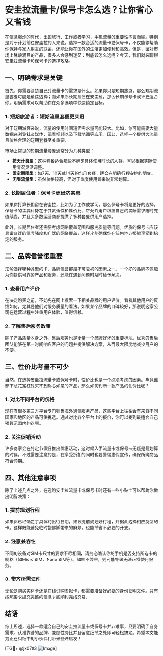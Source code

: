 # 安圭拉流量卡/保号卡怎么选？让你省心又省钱

在信息爆炸的时代，出国旅行、工作或者学习，手机流量的重要性不言而喻。特别是对于计划前往安圭拉的人来说，选择一款合适的流量卡或保号卡，不仅能够帮助你保持与家人朋友的联系，还能让你在国外的生活更加便利和高效。但是，面对市场上琳琅满目的产品，很多人会感到迷茫：到底该怎么选呢？今天，我们就来聊聊安圭拉流量卡和保号卡的选择攻略。

## 一、明确需求是关键

首先，你需要清楚自己对流量卡的需求是什么。如果你只是短期旅游，那么短期流量套餐可能是最佳选择；而如果你长期居住在安圭拉，那么长期保号卡或许更适合你。明确需求可以帮助你在众多选项中快速锁定目标。

### 1. 短期旅游者：短期流量套餐更实用

对于短期游客来说，流量的使用时间短但需求量可能较大。比如，你可能需要大量数据来浏览社交媒体、观看视频以及下载地图等应用。因此，选择一个提供大流量且价格合理的短期套餐至关重要。

市场上常见的短期流量套餐通常分为几种类型：
- **按天计费型**：这种套餐适合那些不确定具体使用时长的人群，可以根据实际使用情况灵活调整。
- **固定期限型**：如7天、10天或14天的包月套餐，适合有明确行程安排的朋友。
- **无限流量型**：虽然价格较高，但对于重度使用者来说非常划算。

### 2. 长期居住者：保号卡更经济实惠

如果你打算长期留在安圭拉，比如为了工作或学习，那么保号卡将是更好的选择。保号卡的主要优势在于其灵活性和性价比。它允许用户根据自己的实际需求随时充值续费，并且大多数运营商都提供了多种套餐供用户选择。

此外，长期居住者还需要考虑网络覆盖范围和服务质量等问题。优质的保号卡应该具备良好的信号强度和广泛的网络覆盖，这样才能确保你在任何地方都能享受到稳定的服务。

## 二、品牌信誉很重要

无论选择哪种类型的卡，品牌信誉都是不可忽视的因素之一。一个好的品牌不仅能为你提供可靠的产品和服务，还能在遇到问题时及时给予解决。

### 1. 查看用户评价

在决定购买之前，不妨先在网上搜索一下相关品牌的用户评价。看看其他用户的反馈如何，尤其是他们对服务质量的看法。如果某个品牌的口碑较好，那说明这家公司在运营过程中注重用户体验，值得信赖。

### 2. 了解售后服务政策

除了产品质量本身之外，售后服务也是衡量一个品牌好坏的重要标准。优秀的售后团队能够在第一时间响应客户的问题并提供解决方案，从而最大限度地减少用户的不便。

## 三、性价比考量不可少

当然，在选择安圭拉流量卡或保号卡时，性价比也是一个必须考虑的因素。毕竟谁都不想花冤枉钱买不到称心如意的产品。那么如何判断一款产品的性价比呢？

### 1. 对比不同平台的价格

现在有很多第三方平台专门销售海外通信服务产品，这些平台上往往会有来自不同国家和地区的产品可供挑选。通过对比各个平台上的报价，你可以找到最适合自己预算范围内的选项。

### 2. 关注促销活动

许多商家会在特定节假日推出优惠活动，这时候入手流量卡或保号卡无疑是最划算的时候。不过需要注意的是，在享受折扣的同时也要警惕虚假宣传，确保所购商品符合预期。

## 四、其他注意事项

除了上述几点之外，在选购安圭拉流量卡或保号卡时还有一些小贴士可以帮助你做出明智决策：

### 1. 提前规划行程

如果你已经确定了具体的出行日期，建议提前规划好行程，并据此选择相应类型的卡。这样既能避免临时抱佛脚带来的麻烦，也能节省不必要的开支。

### 2. 注意兼容性

不同的设备对SIM卡尺寸的要求不尽相同，请务必确认你的手机是否支持所选卡的规格（如Micro SIM、Nano SIM等）。如果不兼容，则可能导致无法正常使用服务。

### 3. 带齐所需证件

无论是购买实体卡还是在线订购虚拟卡，都需要准备好必要的身份证明文件。只有按照要求提交完整的信息才能顺利完成交易。

## 结语

综上所述，选择一款适合自己的安圭拉流量卡或保号卡并非难事，只要明确了自身需求、认准靠谱的品牌、兼顾性价比并且留意细节之处即可轻松搞定。希望本文能为正在纠结中的小伙伴们带来些许启发！

[TG💪+ @jx0703 ![Image](https://github.com/user-attachments/assets/dbca1d08-cadb-493c-b0ec-ad6f7a83f270)]